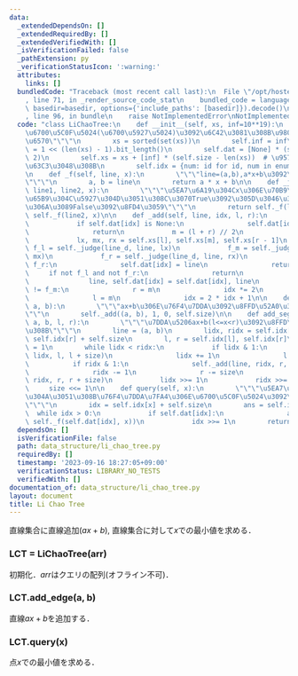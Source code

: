 ```yaml
---
data:
  _extendedDependsOn: []
  _extendedRequiredBy: []
  _extendedVerifiedWith: []
  _isVerificationFailed: false
  _pathExtension: py
  _verificationStatusIcon: ':warning:'
  attributes:
    links: []
  bundledCode: "Traceback (most recent call last):\n  File \"/opt/hostedtoolcache/PyPy/3.10.13/x64/lib/pypy3.10/site-packages/onlinejudge_verify/documentation/build.py\"\
    , line 71, in _render_source_code_stat\n    bundled_code = language.bundle(stat.path,\
    \ basedir=basedir, options={'include_paths': [basedir]}).decode()\n  File \"/opt/hostedtoolcache/PyPy/3.10.13/x64/lib/pypy3.10/site-packages/onlinejudge_verify/languages/python.py\"\
    , line 96, in bundle\n    raise NotImplementedError\nNotImplementedError\n"
  code: "class LiChaoTree:\n    def __init__(self, xs, inf=10**19):\n        \"\"\"\
    \u6700\u5C0F\u5024(\u6700\u5927\u5024)\u3092\u6C42\u3081\u308B\u9802\u70B9\u306E\
    \u6570\"\"\"\n        xs = sorted(set(xs))\n        self.inf = inf\n        self.size\
    \ = 1 << (len(xs) - 1).bit_length()\n        self.dat = [None] * (self.size *\
    \ 2)\n        self.xs = xs + [inf] * (self.size - len(xs))  # \u9577\u3055\u3092\
    \u63C3\u3048\u308B\n        self.idx = {num: id for id, num in enumerate(xs)}\n\
    \n    def _f(self, line, x):\n        \"\"\"line=(a,b),a*x+b\u3092\u8FD4\u3059\
    \"\"\"\n        a, b = line\n        return a * x + b\n\n    def _judge(self,\
    \ line1, line2, x):\n        \"\"\"\u5EA7\u6A19\u304Cx\u306E\u70B9\u3067line1\u306E\
    \u65B9\u304C\u5927\u304D\u3051\u308C\u3070True\u3092\u305D\u3046\u3067\u306A\u3044\
    \u306A\u3089False\u3092\u8FD4\u3059\"\"\"\n        return self._f(line1, x) >\
    \ self._f(line2, x)\n\n    def _add(self, line, idx, l, r):\n        while True:\n\
    \            if self.dat[idx] is None:\n                self.dat[idx] = line\n\
    \                return\n            m = (l + r) // 2\n            line_d = self.dat[idx]\n\
    \            lx, mx, rx = self.xs[l], self.xs[m], self.xs[r - 1]\n           \
    \ f_l = self._judge(line_d, line, lx)\n            f_m = self._judge(line_d, line,\
    \ mx)\n            f_r = self._judge(line_d, line, rx)\n            if f_l and\
    \ f_r:\n                self.dat[idx] = line\n                return\n       \
    \     if not f_l and not f_r:\n                return\n            if f_m:\n \
    \               line, self.dat[idx] = self.dat[idx], line\n            if f_l\
    \ != f_m:\n                r = m\n                idx *= 2\n            else:\n\
    \                l = m\n                idx = 2 * idx + 1\n\n    def add_line(self,\
    \ a, b):\n        \"\"\"ax+b\u306E\u76F4\u7DDA\u3092\u8FFD\u52A0\u3059\u308B\"\
    \"\"\n        self._add((a, b), 1, 0, self.size)\n\n    def add_segment(self,\
    \ a, b, l, r):\n        \"\"\"\u7DDA\u5206ax+b(l<=x<r)\u3092\u8FFD\u52A0\u3059\
    \u308B\"\"\"\n        line = (a, b)\n        lidx, ridx = self.idx[l] + self.size,\
    \ self.idx[r] + self.size\n        l, r = self.idx[l], self.idx[r]\n        size\
    \ = 1\n        while lidx < ridx:\n            if lidx & 1:\n                self._add(line,\
    \ lidx, l, l + size)\n                lidx += 1\n                l += size\n \
    \           if ridx & 1:\n                self._add(line, ridx, r, r + size)\n\
    \                ridx -= 1\n                r -= size\n                self._add(line,\
    \ ridx, r, r + size)\n            lidx >>= 1\n            ridx >>= 1\n       \
    \     size <<= 1\n\n    def query(self, x):\n        \"\"\"\u5EA7\u6A19x\u306B\
    \u304A\u3051\u308B\u76F4\u7DDA\u7FA4\u306E\u6700\u5C0F\u5024\u3092\u8FD4\u3059\
    \"\"\"\n        idx = self.idx[x] + self.size\n        ans = self.inf\n      \
    \  while idx > 0:\n            if self.dat[idx]:\n                ans = min(ans,\
    \ self._f(self.dat[idx], x))\n            idx >>= 1\n        return ans\n"
  dependsOn: []
  isVerificationFile: false
  path: data_structure/li_chao_tree.py
  requiredBy: []
  timestamp: '2023-09-16 18:27:05+09:00'
  verificationStatus: LIBRARY_NO_TESTS
  verifiedWith: []
documentation_of: data_structure/li_chao_tree.py
layout: document
title: Li Chao Tree
---
```


直線集合に直線追加($ax+b$), 直線集合に対して$x$での最小値を求める．

### LCT = LiChaoTree(arr)

初期化．$arr$はクエリの配列(オフライン不可)．

### LCT.add_edge(a, b)

直線$ax+b$を追加する．

### LCT.query(x)

点$x$での最小値を求める．